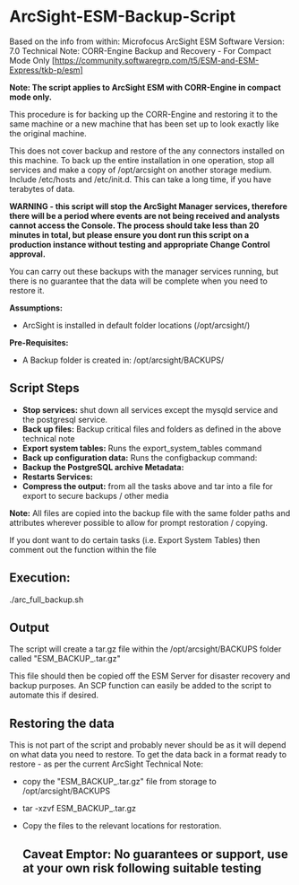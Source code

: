 # ArcSight-ESM-Backup-Script #
Based on the info from within:
Microfocus ArcSight ESM Software Version: 7.0 Technical Note: CORR-Engine Backup and Recovery - For Compact Mode Only
[https://community.softwaregrp.com/t5/ESM-and-ESM-Express/tkb-p/esm]

**Note: The script applies to ArcSight ESM with CORR-Engine in compact mode only.**

This procedure is for backing up the CORR-Engine and restoring it to the same machine or a new machine that has been set up to look exactly like the original machine.

This does not cover backup and restore of the any connectors installed on this machine. To back up the entire installation in one operation, stop all services and make a copy of /opt/arcsight on another storage medium. Include /etc/hosts and /etc/init.d. This can take a long time, if you have terabytes of data.

**WARNING - this script will stop the ArcSight Manager services, therefore there will be a period where events are not being received and analysts cannot access the Console. The process should take less than 20 minutes in total, but please ensure you dont run this script on a production instance without testing and appropriate Change Control approval.**


You can carry out these backups with the manager services running, but there is no guarantee that the data will be complete when you need to restore it.

**Assumptions:**
- ArcSight is installed in default folder locations (/opt/arcsight/)



**Pre-Requisites:**
- A Backup folder is created in: /opt/arcsight/BACKUPS/


## Script Steps ##
- **Stop services:** shut down all services except the mysqld service and the postgresql service.
- **Back up files:** Backup critical files and folders as defined in the above technical note
- **Export system tables:** Runs the export_system_tables command
- **Back up configuration data:** Runs the configbackup command:
- **Backup the PostgreSQL archive Metadata:**
- **Restarts Services:**
- **Compress the output:** from all the tasks above and tar into a file for export to secure backups / other media

**Note:** All files are copied into the backup file with the same folder paths and attributes wherever possible to allow for prompt restoration / copying.

If you dont want to do certain tasks (i.e. Export System Tables) then comment out the function within the file


## Execution: ##
./arc_full_backup.sh

## Output ##
The script will create a tar.gz file within the /opt/arcsight/BACKUPS folder called "ESM_BACKUP_<DATE>.tar.gz"

This file should then be copied off the ESM Server for disaster recovery and backup purposes. An SCP function can easily be added to the script to automate this if desired.
 
## Restoring the data ##
This is not part of the script and probably never should be as it will depend on what data you need to restore.
To get the data back in a format ready to restore - as per the current ArcSight Technical Note:
- copy the "ESM_BACKUP_<DATE>.tar.gz" file from storage to /opt/arcsight/BACKUPS
- tar -xzvf ESM_BACKUP_<DATE>.tar.gz
- Copy the files to the relevant locations for restoration.
  
  
  ## Caveat Emptor: No guarantees or support, use at your own risk following suitable testing ##
